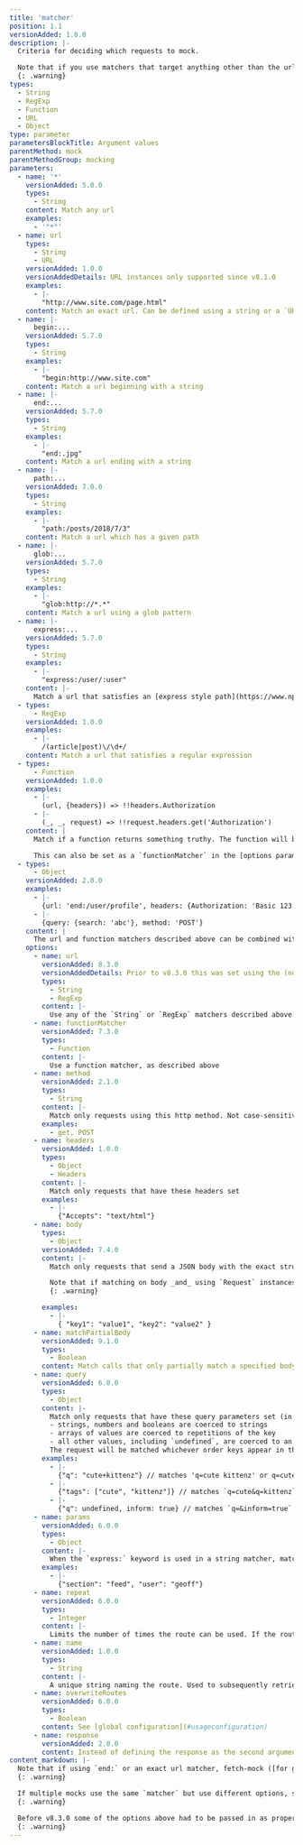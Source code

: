```yaml
---
title: 'matcher'
position: 1.1
versionAdded: 1.0.0
description: |-
  Criteria for deciding which requests to mock.

  Note that if you use matchers that target anything other than the url string, you may also need to add a `name` to your matcher object so that a) you can add multiple mocks on the same url that differ only in other properties (e.g. query strings or headers) b) if you [inspect](#api-inspectionfundamentals) the result of the fetch calls, retrieving the correct results will be easier. 
  {: .warning}
types:
  - String
  - RegExp
  - Function
  - URL
  - Object
type: parameter
parametersBlockTitle: Argument values
parentMethod: mock
parentMethodGroup: mocking
parameters:
  - name: '*'
    versionAdded: 5.0.0
    types:
      - String
    content: Match any url
    examples:
      - '"*"'
  - name: url
    types:
      - String
      - URL
    versionAdded: 1.0.0
    versionAddedDetails: URL instances only supported since v8.1.0
    examples:
      - |-
        "http://www.site.com/page.html"
    content: Match an exact url. Can be defined using a string or a `URL` instance
  - name: |-
      begin:...
    versionAdded: 5.7.0
    types:
      - String
    examples:
      - |-
        "begin:http://www.site.com"
    content: Match a url beginning with a string
  - name: |-
      end:...
    versionAdded: 5.7.0
    types:
      - String
    examples:
      - |-
        "end:.jpg"
    content: Match a url ending with a string
  - name: |-
      path:...
    versionAdded: 7.0.0
    types:
      - String
    examples:
      - |-
        "path:/posts/2018/7/3"
    content: Match a url which has a given path
  - name: |-
      glob:...
    versionAdded: 5.7.0
    types:
      - String
    examples:
      - |-
        "glob:http://*.*"
    content: Match a url using a glob pattern
  - name: |-
      express:...
    versionAdded: 5.7.0
    types:
      - String
    examples:
      - |-
        "express:/user/:user"
    content: |-
      Match a url that satisfies an [express style path](https://www.npmjs.com/package/path-to-regexp)
  - types:
      - RegExp
    versionAdded: 1.0.0
    examples:
      - |-
        /(article|post)\/\d+/
    content: Match a url that satisfies a regular expression
  - types:
      - Function
    versionAdded: 1.0.0
    examples:
      - |-
        (url, {headers}) => !!headers.Authorization
      - |-
        (_, _, request) => !!request.headers.get('Authorization')
    content: |
      Match if a function returns something truthy. The function will be passed the `url` and `options` `fetch` was called with. If `fetch` was called with a `Request` instance, it will be passed `url` and `options` inferred from the `Request` instance, with the original `Request` will be passed as a third argument.

      This can also be set as a `functionMatcher` in the [options parameter](#api-mockingmock_options), and in this way powerful arbitrary matching criteria can be combined with the ease of the declarative matching rules above.
  - types:
      - Object
    versionAdded: 2.0.0
    examples:
      - |-
        {url: 'end:/user/profile', headers: {Authorization: 'Basic 123'}}
      - |-
        {query: {search: 'abc'}, method: 'POST'}
    content: |
      The url and function matchers described above can be combined with other criteria for matching a request by passing an an object which may have one or more of the properties described below. All these options can also be define on the third `options` parameters of the `mock()` method.
    options:
      - name: url
        versionAdded: 8.3.0
        versionAddedDetails: Prior to v8.3.0 this was set using the (now deprecated) `matcher` property
        types:
          - String
          - RegExp
        content: |-
          Use any of the `String` or `RegExp` matchers described above. *Note that the property name 'matcher' can be used instead of 'url', but this is deprecated and support will be dropped in the next major version, so prefer to use 'url'*
      - name: functionMatcher
        versionAdded: 7.3.0
        types:
          - Function
        content: |-
          Use a function matcher, as described above
      - name: method
        versionAdded: 2.1.0
        types:
          - String
        content: |-
          Match only requests using this http method. Not case-sensitive
        examples:
          - get, POST
      - name: headers
        versionAdded: 1.0.0
        types:
          - Object
          - Headers
        content: |-
          Match only requests that have these headers set
        examples:
          - |-
            {"Accepts": "text/html"}
      - name: body
        types:
          - Object
        versionAdded: 7.4.0
        content: |-
          Match only requests that send a JSON body with the exact structure and properties as the one provided here. 

          Note that if matching on body _and_ using `Request` instances in your source code, this forces fetch-mock into an asynchronous flow _before_ it is able to route requests effectively. This means no [inspection methods](#api-inspectionfundamentals) can be used synchronously. You must first either await the fetches to resolve, or `await fetchMock.flush()`. The popular library [Ky](https://github.com/sindresorhus/ky) uses `Request` instances internally, and so also triggers this mode.
          {: .warning}

        examples:
          - |-
            { "key1": "value1", "key2": "value2" }
      - name: matchPartialBody
        versionAdded: 9.1.0
        types:
          - Boolean
        content: Match calls that only partially match a specified body json. See [global configuration](#usageconfiguration) for details.
      - name: query
        versionAdded: 6.0.0
        types:
          - Object
        content: |-
          Match only requests that have these query parameters set (in any order). Query parameters are matched by using Node.js [querystring](https://nodejs.org/api/querystring.html) module. In summary the bahaviour is as follows
          - strings, numbers and booleans are coerced to strings
          - arrays of values are coerced to repetitions of the key
          - all other values, including `undefined`, are coerced to an empty string
          The request will be matched whichever order keys appear in the query string
        examples:
          - |-
            {"q": "cute+kittenz"} // matches 'q=cute kittenz' or q=cute+kittenz'
          - |-
            {"tags": ["cute", "kittenz"]} // matches `q=cute&q=kittenz`
          - |-
            {"q": undefined, inform: true} // matches `q=&inform=true`
      - name: params
        versionAdded: 6.0.0
        types:
          - Object
        content: |-
          When the `express:` keyword is used in a string matcher, match only requests with these express parameters
        examples:
          - |-
            {"section": "feed", "user": "geoff"}
      - name: repeat
        versionAdded: 6.0.0
        types:
          - Integer
        content: |-
          Limits the number of times the route can be used. If the route has already been called `repeat` times, the call to `fetch()` will fall through to be handled by any other routes defined (which may eventually result in an error if nothing matches it)
      - name: name
        versionAdded: 1.0.0
        types:
          - String
        content: |-
          A unique string naming the route. Used to subsequently retrieve references to the calls handled by it. Only needed for advanced use cases.
      - name: overwriteRoutes
        versionAdded: 6.0.0
        types:
          - Boolean
        content: See [global configuration](#usageconfiguration)
      - name: response
        versionAdded: 2.0.0
        content: Instead of defining the response as the second argument of `mock()`, it can be passed as a property on the first argument. See the [response documentation](#usageapimock_response) for valid values.
content_markdown: |-
  Note that if using `end:` or an exact url matcher, fetch-mock ([for good reason](https://url.spec.whatwg.org/#url-equivalence)) is unable to distinguish whether URLs without a path end in a trailing slash or not i.e. `http://thing` is treated the same as `http://thing/`
  {: .warning}

  If multiple mocks use the same `matcher` but use different options, such as `headers`, you will need to use the `overwriteRoutes: false` option.
  {: .warning}

  Before v8.3.0 some of the options above had to be passed in as properties on a third parameter of `.mock()`
  {: .warning}
---
```

